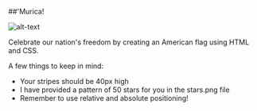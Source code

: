 ##'Murica!

![alt-text](https://upload.wikimedia.org/wikipedia/commons/f/f3/Uncle_Sam_%28pointing_finger%29.jpg)

Celebrate our nation's freedom by creating an American flag using HTML and CSS.

A few things to keep in mind:
- Your stripes should be 40px high
- I have provided a pattern of 50 stars for you in the stars.png file
- Remember to use relative and absolute positioning!